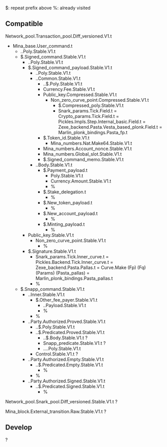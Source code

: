 $: repeat prefix above
%: already visited

## Compatible

Network_pool.Transaction_pool.Diff_versioned.V1.t
- Mina_base.User_command.t
  - $.$.Poly.Stable.V1.t
  - $.Signed_command.Stable.V1.t
    - $.$.Poly.Stable.V1.t
    - $.Signed_command_payload.Stable.V1.t
      - $.$.Poly.Stable.V1.t
      - $.$.Common.Stable.V1.t
        - $.$.$.Poly.Stable.V1.t
        - Currency.Fee.Stable.V1.t
        - Public_key.Compressed.Stable.V1.t
          - Non_zero_curve_point.Compressed.Stable.V1.t
            - $.Compressed_poly.Stable.V1.t
            - Snark_params.Tick.Field.t
              = Crypto_params.Tick.Field.t
              = Pickles.Impls.Step.Internal_basic.Field.t
              = Zexe_backend.Pasta.Vesta_based_plonk.Field.t
              = Marlin_plonk_bindings.Pasta_fp.t
        - $.Token_id.Stable.V1.t
          - Mina_numbers.Nat.Make64.Stable.V1.t
        - Mina_numbers.Account_nonce.Stable.V1.t
        - Mina_numbers.Global_slot.Stable.V1.t
        - $.Signed_command_memo.Stable.V1.t
      - $.$.Body.Stable.V1.t
        - $.Payment_payload.t
          - Poly.Stable.V1.t
          - Currency.Amount.Stable.V1.t
          - %
        - $.Stake_delegation.t
          - %
        - $.New_token_payload.t
          - %
        - $.New_account_payload.t
          - %
        - $.Minting_payload.t
          - %
    - Public_key.Stable.V1.t
      - Non_zero_curve_point.Stable.V1.t
        - %
    - $.Signature.Stable.V1.t
      - Snark_params.Tick.Inner_curve.t
        = Pickles.Backend.Tick.Inner_curve.t
        = Zexe_backend.Pasta.Pallas.t
        = Curve.Make (Fp) (Fq) (Params) (Pasta_pallas)
        = Marlin_plonk_bindings.Pasta_pallas.t
      - %
  - $.Snapp_command.Stable.V1.t
    - $.$.Inner.Stable.V1.t
      - $.Other_fee_payer.Stable.V1.t
        - $.$.Payload.Stable.V1.t
        - %
      - %
    - $.$.Party.Authorized.Proved.Stable.V1.t
      - $.$.$.Poly.Stable.V1.t
      - $.$.$.Predicated.Proved.Stable.V1.t
        - $.$.$.Body.Stable.V1.t ?
        - Snapp_predicate.Stable.V1.t ?
        - $.$.$.$.Poly.Stable.V1.t
      - Control.Stable.V1.t ?
    - $.$.Party.Authorized.Empty.Stable.V1.t
      - $.$.$.Predicated.Empty.Stable.V1.t
        - %
      - %
    - $.$.Party.Authorized.Signed.Stable.V1.t
      - $.$.$.Predicated.Signed.Stable.V1.t
        - %

Network_pool.Snark_pool.Diff_versioned.Stable.V1.t ?

Mina_block.External_transition.Raw.Stable.V1.t ?

## Develop

?
